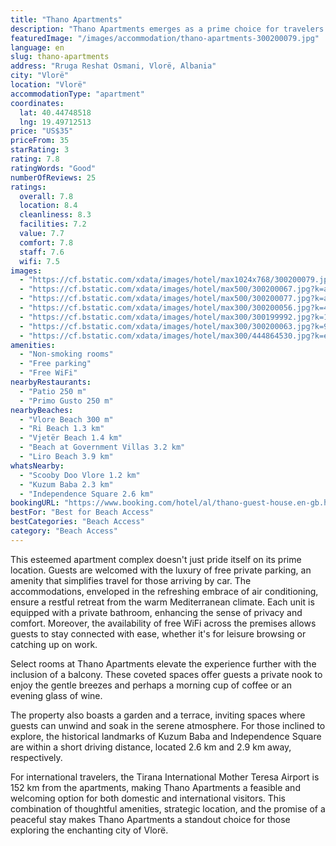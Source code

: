 ```yaml
---
title: "Thano Apartments"
description: "Thano Apartments emerges as a prime choice for travelers seeking comfort and convenience in Vlorë."
featuredImage: "/images/accommodation/thano-apartments-300200079.jpg"
language: en
slug: thano-apartments
address: "Rruga Reshat Osmani, Vlorë, Albania"
city: "Vlorë"
location: "Vlorë"
accommodationType: "apartment"
coordinates:
  lat: 40.44748518
  lng: 19.49712513
price: "US$35"
priceFrom: 35
starRating: 3
rating: 7.8
ratingWords: "Good"
numberOfReviews: 25
ratings:
  overall: 7.8
  location: 8.4
  cleanliness: 8.3
  facilities: 7.2
  value: 7.7
  comfort: 7.8
  staff: 7.6
  wifi: 7.5
images:
  - "https://cf.bstatic.com/xdata/images/hotel/max1024x768/300200079.jpg?k=93f152b03d3eef1ef590471e7243496e48697206d30ac77db8489d4f76a51d7d&o=&hp=1"
  - "https://cf.bstatic.com/xdata/images/hotel/max500/300200067.jpg?k=a488dd3b7ba3cc963030aae9dcfe2fbddf996d5cbb1af4ade32ae0788dafa9cf&o=&hp=1"
  - "https://cf.bstatic.com/xdata/images/hotel/max500/300200077.jpg?k=a84d7cb1e2853c28bebbf857155a6b988048376619de20d0f39b5e240381576f&o=&hp=1"
  - "https://cf.bstatic.com/xdata/images/hotel/max300/300200056.jpg?k=41ba5c2c9b9862825f49bfbd00de9346178d8221e5f462461ccf29a45b473b3f&o=&hp=1"
  - "https://cf.bstatic.com/xdata/images/hotel/max300/300199992.jpg?k=120e4670671a485ebcda7f8d310371633b209548c38f1959f3a52475e33bf690&o=&hp=1"
  - "https://cf.bstatic.com/xdata/images/hotel/max300/300200063.jpg?k=91a6f0c33a93c067c941664f9caaf9c61664dc10c02c73d19351ac1c52c5449e&o=&hp=1"
  - "https://cf.bstatic.com/xdata/images/hotel/max300/444864530.jpg?k=eb5ec46bc6263887c583ac81939f660a9279ac6ce07a625127a29508d911d92c&o=&hp=1"
amenities:
  - "Non-smoking rooms"
  - "Free parking"
  - "Free WiFi"
nearbyRestaurants:
  - "Patio 250 m"
  - "Primo Gusto 250 m"
nearbyBeaches:
  - "Vlore Beach 300 m"
  - "Ri Beach 1.3 km"
  - "Vjetër Beach 1.4 km"
  - "Beach at Government Villas 3.2 km"
  - "Liro Beach 3.9 km"
whatsNearby:
  - "Scooby Doo Vlore 1.2 km"
  - "Kuzum Baba 2.3 km"
  - "Independence Square 2.6 km"
bookingURL: "https://www.booking.com/hotel/al/thano-guest-house.en-gb.html?aid=8035640"
bestFor: "Best for Beach Access"
bestCategories: "Beach Access"
category: "Beach Access"
---
```


This esteemed apartment complex doesn't just pride itself on its prime location. Guests are welcomed with the luxury of free private parking, an amenity that simplifies travel for those arriving by car. The accommodations, enveloped in the refreshing embrace of air conditioning, ensure a restful retreat from the warm Mediterranean climate. Each unit is equipped with a private bathroom, enhancing the sense of privacy and comfort. Moreover, the availability of free WiFi across the premises allows guests to stay connected with ease, whether it's for leisure browsing or catching up on work.

Select rooms at Thano Apartments elevate the experience further with the inclusion of a balcony. These coveted spaces offer guests a private nook to enjoy the gentle breezes and perhaps a morning cup of coffee or an evening glass of wine.

The property also boasts a garden and a terrace, inviting spaces where guests can unwind and soak in the serene atmosphere. For those inclined to explore, the historical landmarks of Kuzum Baba and Independence Square are within a short driving distance, located 2.6 km and 2.9 km away, respectively.

For international travelers, the Tirana International Mother Teresa Airport is 152 km from the apartments, making Thano Apartments a feasible and welcoming option for both domestic and international visitors. This combination of thoughtful amenities, strategic location, and the promise of a peaceful stay makes Thano Apartments a standout choice for those exploring the enchanting city of Vlorë.
